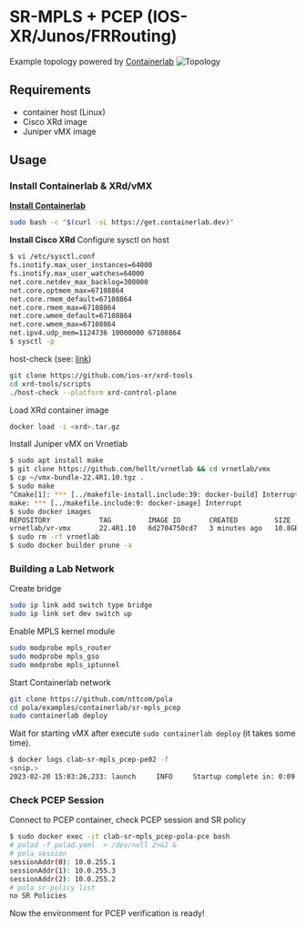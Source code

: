 # SR-MPLS + PCEP (IOS-XR/Junos/FRRouting)

Example topology powered by [Containerlab](https://containerlab.dev/)
![Topology](./topo.png)

## Requirements

* container host (Linux)
* Cisco XRd image
* Juniper vMX image

## Usage

### Install Containerlab & XRd/vMX

**[Install Containerlab](https://containerlab.dev/install/)**

```bash
sudo bash -c "$(curl -sL https://get.containerlab.dev)"
```

**Install Cisco XRd**
Configure sysctl on host

```bash
$ vi /etc/sysctl.conf
fs.inotify.max_user_instances=64000
fs.inotify.max_user_watches=64000
net.core.netdev_max_backlog=300000
net.core.optmem_max=67108864
net.core.rmem_default=67108864
net.core.rmem_max=67108864
net.core.wmem_default=67108864
net.core.wmem_max=67108864
net.ipv4.udp_mem=1124736 10000000 67108864
$ sysctl -p
```

host-check (see: [link](https://xrdocs.io/virtual-routing/tutorials/2022-08-22-setting-up-host-environment-to-run-xrd/))

```bash
git clone https://github.com/ios-xr/xrd-tools
cd xrd-tools/scripts
./host-check --platform xrd-control-plane
```

Load XRd container image

```bash
docker load -i <xrd>.tar.gz
```

Install Juniper vMX on Vrnetlab

```bash
$ sudo apt install make
$ git clone https://github.com/hellt/vrnetlab && cd vrnetlab/vmx
$ cp ~/vmx-bundle-22.4R1.10.tgz .
$ sudo make
^Cmake[1]: *** [../makefile-install.include:39: docker-build] Interrupt
make: *** [../makefile.include:9: docker-image] Interrupt
$ sudo docker images                                       
REPOSITORY            TAG         IMAGE ID       CREATED         SIZE
vrnetlab/vr-vmx       22.4R1.10   6d2704750cd7   3 minutes ago   10.8GB
$ sudo rm -rf vrnetlab
$ sudo docker builder prune -a
```

### Building a Lab Network

Create bridge

```bash
sudo ip link add switch type bridge
sudo ip link set dev switch up
```

Enable MPLS kernel module

```bash
sudo modprobe mpls_router
sudo modprobe mpls_gso
sudo modprobe mpls_iptunnel
```

Start Containerlab network

```bash
git clone https://github.com/nttcom/pola
cd pola/examples/containerlab/sr-mpls_pcep
sudo containerlab deploy
```

Wait for starting vMX after execute `sudo containerlab deploy` (it takes some time).

```bash
$ docker logs clab-sr-mpls_pcep-pe02 -f
<snip.>
2023-02-20 15:03:26,233: launch     INFO     Startup complete in: 0:09:06.969773
```

### Check PCEP Session

Connect to PCEP container, check PCEP session and SR policy

```bash
$ sudo docker exec -it clab-sr-mpls_pcep-pola-pce bash
# polad -f polad.yaml  > /dev/null 2>&1 & 
# pola session
sessionAddr(0): 10.0.255.1
sessionAddr(1): 10.0.255.3
sessionAddr(2): 10.0.255.2
# pola sr-policy list
no SR Policies
```

Now the environment for PCEP verification is ready!
